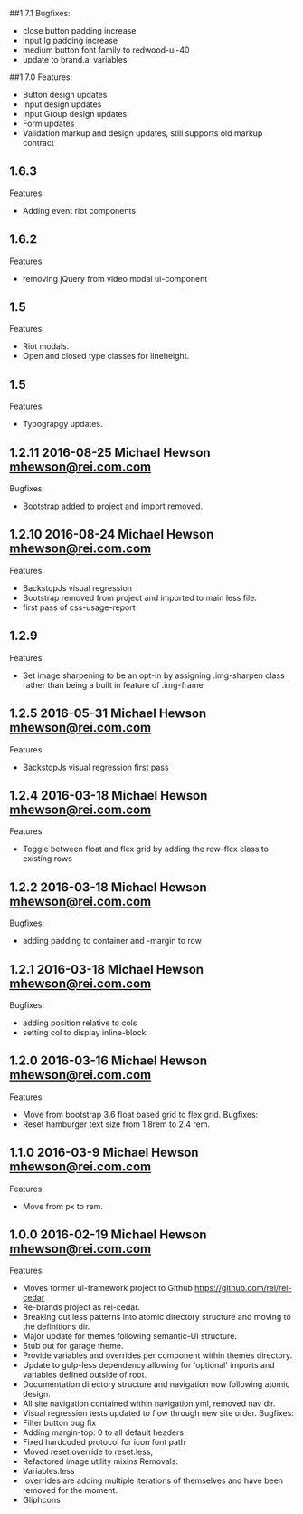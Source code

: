 ##1.7.1
Bugfixes:
- close button padding increase
- input lg padding increase
- medium button font family to redwood-ui-40
- update to brand.ai variables

##1.7.0
Features:
- Button design updates
- Input design updates
- Input Group design updates
- Form updates
- Validation markup and design updates, still supports old markup contract

## 1.6.3
Features:
- Adding event riot components

## 1.6.2
Features:
- removing jQuery from video modal ui-component

## 1.5
Features:
- Riot modals.
- Open and closed type classes for lineheight.

## 1.5
Features:
- Typograpgy updates.

## 1.2.11  2016-08-25 Michael Hewson  <mhewson@rei.com.com>
Bugfixes:
- Bootstrap added to project and import removed.

## 1.2.10  2016-08-24 Michael Hewson  <mhewson@rei.com.com>
Features:
- BackstopJs visual regression
- Bootstrap removed from project and imported to main less file.
- first pass of css-usage-report 

## 1.2.9
Features:
- Set image sharpening to be an opt-in by assigning .img-sharpen class rather than being a built in feature of .img-frame

## 1.2.5  2016-05-31 Michael Hewson  <mhewson@rei.com.com>
Features:
- BackstopJs visual regression first pass

## 1.2.4  2016-03-18 Michael Hewson  <mhewson@rei.com.com>
Features:
- Toggle between float and flex grid by adding the row-flex class to existing rows

## 1.2.2  2016-03-18 Michael Hewson  <mhewson@rei.com.com>
Bugfixes:
- adding padding to container and -margin to row

## 1.2.1  2016-03-18 Michael Hewson  <mhewson@rei.com.com>
Bugfixes:
- adding position relative to cols
- setting col to display inline-block

## 1.2.0  2016-03-16 Michael Hewson  <mhewson@rei.com.com>
Features:
- Move from bootstrap 3.6 float based grid to flex grid.
Bugfixes:
- Reset hamburger text size from 1.8rem to 2.4 rem.

## 1.1.0  2016-03-9 Michael Hewson  <mhewson@rei.com.com>
Features:
- Move from px to rem.

## 1.0.0  2016-02-19 Michael Hewson  <mhewson@rei.com.com>
Features:
 - Moves former ui-framework project to Github <https://github.com/rei/rei-cedar>
 - Re-brands project as rei-cedar.
 - Breaking out less patterns into atomic directory structure and moving to the definitions dir.
 - Major update for themes following semantic-UI structure.
 - Stub out for garage theme.
 - Provide variables and overrides per component within themes directory.
 - Update to gulp-less dependency allowing for 'optional' imports and variables defined outside of root.
 - Documentation directory structure and navigation now following atomic design.
 - All site navigation contained within navigation.yml, removed nav dir.
 - Visual regression tests updated to flow through new site order.
Bugfixes:
 - Filter button bug fix
 - Adding margin-top: 0 to all default headers
 - Fixed hardcoded protocol for icon font path
 - Moved reset.override to reset.less,
 - Refactored image utility mixins
Removals:
 - Variables.less
 - .overrides are adding multiple iterations of themselves and have been removed for the moment.
 - Gliphcons
